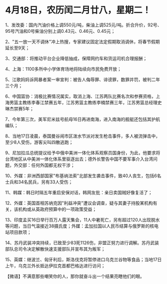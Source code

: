 # 4月18日，农历闰二月廿八，星期二！

1、发改委：国内汽油价格上调550元/吨，柴油上调525元/吨。折合升价，92号、95号汽油和0号柴油分别上调0.43元、0.46元、0.45元；

2、"五一放一天不调休"冲上热搜，专家建议固定法定假期取消调休，将春节假期延长至9天；

3、交通部：将推动平台企业降低抽成，保障网约车和货运司机合理报酬；

4、上海：1100多所中小学体育场地将陆续向市民免费开放；

5、江歌妈妈诉网暴者案一审宣判：被告人侮辱罪、诽谤罪，数罪并罚，被判二年三个月；

6、中国篮协：消极比赛情况属实，取消上海、江苏两队比赛名次和参赛资格，上海男篮主教练李春江禁赛五年，江苏男篮主教练李楠禁赛三年，江苏男篮总经理史琳杰禁赛5年；

7、今年第三次，美军尼米兹号航母16日再进南海，进入南海的舰艇还包括其护航编队；

8、当地17日凌晨，泰国曼谷闹市区泼水节派对发生枪击事件，多人被流弹击中，至少8人受伤，游客尖叫四散逃跑；

9、尼加拉瓜总统提议给予中俄中美洲一体化体系观察员国身份，为此，他要求将台湾地区从中美洲一体化体系里驱逐出去；德外长警告中国不要军事介入台湾问题，外交部：任何外国都无权干涉；

10、外媒：非洲西部国家"布基纳法索"北部发生袭击事件，致40人丧生，包括6名士兵和34名民兵，另有33人受伤；

11、韩媒：韩日时隔五年重启安保对话，韩网友批：亲日卖国贼好像复活了；

12、外媒：英国首相苏纳克因"利益冲突"遭议会调查，疑与其妻子持股某机构有关，该机构或从英政府预算中的一项政策受益；

13、印度孟买16日举行百万人露天集会，11人中暑死亡，另有超过120人出现脱水等问题，当日气温接近38摄氏度；外媒：孟加拉国以人民币结算与俄罗斯的核电站项目款项；

14、苏丹武装冲突持续，已致至少83死1126伤，非盟正努力进行调解。苏丹武装部队总司令决定解散快速支援部队并宣布其为叛军；

15、英媒：继波兰、匈牙利后，斯洛伐克将暂停进口乌克兰谷物等食品；当地17日上午，乌克兰外长抵达伊拉克首都巴格达进行访问；



【微语】不满意那些嘲笑你的人，那你就奋斗出一个结果亮瞎他们的眼。

